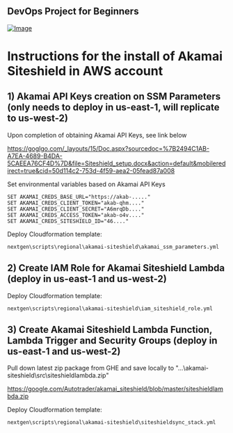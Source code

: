## DevOps Project for Beginners   

[![Image](https://github.com/yankils/Simple-DevOps-Project/blob/master/Devops_course.PNG "DevOps Project - CI/CD with Jenkins Ansible Docker Kubernetes ")](https://www.udemy.com/course/valaxy-devops/?referralCode=8147A5CF4C8C7D9E253F)

# Instructions for the install of Akamai Siteshield in AWS account

## 1) Akamai API Keys creation on SSM Parameters (only needs to deploy in us-east-1, will replicate to us-west-2)
Upon completion of obtaining Akamai API Keys, see link below  

 https://goglgo.com/_layouts/15/Doc.aspx?sourcedoc=%7B2494C1AB-A7EA-4689-B4DA-5CAEEA76CF4D%7D&file=Siteshield_setup.docx&action=default&mobileredirect=true&cid=50d114c2-753d-4f59-aea2-05fead87a008
 
 Set environmental variables based on Akamai API Keys  
 
 ```
SET AKAMAI_CREDS_BASE_URL="https://akab-....."
SET AKAMAI_CREDS_CLIENT_TOKEN="akab-qhm...."
SET AKAMAI_CREDS_CLIENT_SECRET="A6mrqDb...."
SET AKAMAI_CREDS_ACCESS_TOKEN="akab-o4v...."
SET AKAMAI_CREDS_SITESHIELD_ID="46...."
```

 Deploy Cloudformation template:   
 ```
 nextgen\scripts\regional\akamai-siteshield\akamai_ssm_parameters.yml
 ```


## 2) Create IAM Role for Akamai Siteshield Lambda (deploy in us-east-1 and us-west-2)

Deploy Cloudformation template:  
```
nextgen\scripts\regional\akamai-siteshield\iam_siteshield_role.yml
```

## 3) Create Akamai Siteshield Lambda Function, Lambda Trigger and Security Groups (deploy in us-east-1 and us-west-2)  

Pull down latest zip package from GHE and save locally to "...\akamai-siteshield\src\siteshieldlambda.zip"  

https://google.com/Autotrader/akamai_siteshield/blob/master/siteshieldlambda.zip


Deploy Cloudformation template: 
```
nextgen\scripts\regional\akamai-siteshield\siteshieldsync_stack.yml
```

